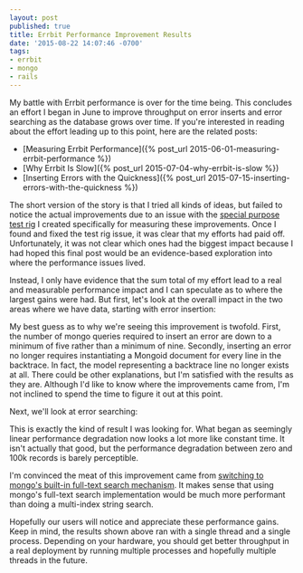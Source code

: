 ```yaml
---
layout: post
published: true
title: Errbit Performance Improvement Results
date: '2015-08-22 14:07:46 -0700'
tags:
- errbit
- mongo
- rails
---
```

My battle with Errbit performance is over for the time being. This concludes an
effort I began in June to improve throughput on error inserts and error
searching as the database grows over time. If you're interested in reading
about the effort leading up to this point, here are the related posts:

- [Measuring Errbit Performance]({% post_url 2015-06-01-measuring-errbit-performance %})
- [Why Errbit Is Slow]({% post_url 2015-07-04-why-errbit-is-slow %})
- [Inserting Errors with the Quickness]({% post_url 2015-07-15-inserting-errors-with-the-quickness %})

The short version of the story is that I tried all kinds of ideas, but failed
to notice the actual improvements due to an issue with the [special purpose test
rig](https://github.com/stevecrozz/errbit_loader) I created specifically for
measuring these improvements. Once I found and fixed the test rig issue, it was
clear that my efforts had paid off. Unfortunately, it was not clear which ones
had the biggest impact because I had hoped this final post would be an
evidence-based exploration into where the performance issues lived.

Instead, I only have evidence that the sum total of my effort lead to a real
and measurable performance impact and I can speculate as to where the largest
gains were had. But first, let's look at the overall impact in the two areas
where we have data, starting with error insertion:

<script>
(function(){
  var script = document.getElementsByTagName("script");
  script = script[script.length - 1];
  var chartEl = document.createElement('div');
  script.parentNode.insertBefore(chartEl, script.nextSibling);

  window.chartCallbacks = window.chartCallbacks || [];
  chartCallbacks.push(function(){
    var data = new google.visualization.DataTable();
    data.addColumn('number', 'Errors');
    data.addColumn('number', 'v0.4.0');
    data.addColumn('number', 'HEAD');

    data.addRows(
      [
        [1,0.377,0.195],[2,0.39,0.195],[3,0.417,0.194],[4,0.44,0.197],[5,0.443,0.194],[6,0.451,0.189],[7,0.421,0.196],[8,0.419,0.198],[9,0.421,0.197],[10,0.421,0.193],
        [11,0.42,0.205],[12,0.427,0.199],[13,0.417,0.2],[14,0.424,0.182],[15,0.427,0.18],[16,0.431,0.176],[17,0.426,0.178],[18,0.432,0.177],[19,0.428,0.176],[20,0.555,0.182],
        [21,0.497,0.178],[22,0.7,0.181],[23,0.83,0.178],[24,0.413,0.179],[25,0.423,0.191],[26,0.437,0.201],[27,0.417,0.247],[28,0.419,0.183],[29,0.421,0.178],[30,0.425,0.186],
        [31,0.428,0.208],[32,0.421,0.193],[33,0.424,0.206],[34,0.424,0.201],[35,0.415,0.213],[36,0.423,0.202],[37,0.42,0.199],[38,0.419,0.198],[39,0.41,0.197],[40,0.413,0.194],
        [41,0.418,0.257],[42,0.426,0.199],[43,0.423,0.2],[44,0.419,0.197],[45,0.421,0.201],[46,0.424,0.201],[47,0.416,0.2],[48,0.43,0.2],[49,0.411,0.197],[50,0.421,0.205],
        [51,0.418,0.199],[52,0.419,0.197],[53,0.415,0.196],[54,0.433,0.196],[55,0.422,0.204],[56,0.427,0.201],[57,0.426,0.2],[58,0.419,0.192],[59,0.435,0.199],[60,0.423,0.197],
        [61,0.426,0.201],[62,0.422,0.201],[63,0.42,0.199],[64,0.42,0.21],[65,0.421,0.203],[66,0.425,0.2],[67,0.431,0.2],[68,0.428,0.201],[69,0.43,0.203],[70,0.424,0.199],
        [71,0.42,0.203],[72,0.426,0.2],[73,0.427,0.2],[74,0.421,0.199],[75,0.424,0.197],[76,0.431,0.201],[77,0.424,0.199],[78,0.429,0.2],[79,0.427,0.202],[80,0.43,0.203],
        [81,0.424,0.195],[82,0.424,0.201],[83,0.429,0.2],[84,0.435,0.207],[85,0.428,0.197],[86,0.427,0.2],[87,0.42,0.192],[88,0.429,0.201],[89,0.43,0.197],[90,0.43,0.201],
        [91,0.434,0.203],[92,0.43,0.202],[93,0.432,0.201],[94,0.427,0.2],[95,0.428,0.197],[96,0.423,0.196],[97,0.432,0.195],[98,0.421,0.2],[99,0.436,0.201],[100,0.426,0.197]
      ]
    );

    var options = {
      title: 'Request Time Overview (95th Percentile)',
      hAxis: {
        title: 'Number of errors inserted (in thousands)',
        ticks: [1,10,20,30,40,50,60,70,80,90,100]
      },
      vAxis: {
        viewWindow: { max: 0.6 },
        title: 'Seconds'
      },
    };

    var chart = new google.visualization.LineChart(chartEl);
    chart.draw(data, options);
  });
}());
</script>

My best guess as to why we're seeing this improvement is twofold. First, the
number of mongo queries required to insert an error are down to a minimum of
five rather than a minimum of nine. Secondly, inserting an error no longer
requires instantiating a Mongoid document for every line in the backtrace. In
fact, the model representing a backtrace line no longer exists at all. There
could be other explanations, but I'm satisfied with the results as they are.
Although I'd like to know where the improvements came from, I'm not inclined to
spend the time to figure it out at this point.

Next, we'll look at error searching:

<script>
(function(){
  var script = document.getElementsByTagName("script");
  script = script[script.length - 1];
  var chartEl = document.createElement('div');
  script.parentNode.insertBefore(chartEl, script.nextSibling);

  window.chartCallbacks = window.chartCallbacks || [];
  chartCallbacks.push(function(){
    var data = new google.visualization.DataTable();
    data.addColumn('number', 'Errors');
    data.addColumn('number', 'v0.4.0');
    data.addColumn('number', 'HEAD');

    data.addRows(
      [
        [1,0.685,0.328],[2,0.838,0.325],[3,0.841,0.326],[4,1.0,0.327],[5,1.009,0.32],[6,1.015,0.315],[7,1.026,0.326],[8,1.007,0.32],[9,1.016,0.318],[10,1.01,0.334],
        [11,1.054,0.339],[12,1.083,0.324],[13,1.041,0.327],[14,1.061,0.297],[15,1.082,0.3],[16,1.105,0.298],[17,1.101,0.308],[18,1.127,0.296],[19,1.136,0.331],[20,1.347,0.304],
        [21,1.533,0.298],[22,1.757,0.3],[23,1.178,0.3],[24,1.182,0.305],[25,1.196,0.341],[26,1.234,0.34],[27,1.244,0.316],[28,1.204,0.313],[29,1.226,0.331],[30,1.292,0.319],
        [31,1.234,0.335],[32,1.233,0.34],[33,1.256,0.335],[34,1.245,0.331],[35,1.271,0.342],[36,1.297,0.338],[37,1.274,0.338],[38,1.272,0.33],[39,1.289,0.341],[40,1.343,0.333],
        [41,1.322,0.337],[42,1.315,0.338],[43,1.31,0.339],[44,1.32,0.34],[45,1.321,0.337],[46,1.341,0.333],[47,1.369,0.34],[48,1.345,0.337],[49,1.363,0.344],[50,1.391,0.339],
        [51,1.36,0.338],[52,1.392,0.336],[53,1.396,0.336],[54,1.391,0.341],[55,1.388,0.341],[56,1.395,0.349],[57,1.406,0.345],[58,1.435,0.36],[59,1.442,0.343],[60,1.433,0.342],
        [61,1.433,0.35],[62,1.457,0.346],[63,1.432,0.346],[64,1.468,0.397],[65,1.478,0.354],[66,1.482,0.352],[67,1.484,0.348],[68,1.509,0.349],[69,1.522,0.346],[70,1.527,0.351],
        [71,1.508,0.355],[72,1.533,0.356],[73,1.516,0.335],[74,1.531,0.35],[75,1.55,0.386],[76,1.544,0.344],[77,1.54,0.349],[78,1.568,0.349],[79,1.57,0.352],[80,1.574,0.351],
        [81,1.579,0.317],[82,1.575,0.337],[83,1.575,0.34],[84,1.581,0.348],[85,1.633,0.345],[86,1.594,0.343],[87,1.598,0.344],[88,1.615,0.368],[89,1.632,0.346],[90,1.638,0.344],
        [91,1.616,0.376],[92,1.656,0.35],[93,1.654,0.347],[94,1.646,0.347],[95,1.67,0.341],[96,1.667,0.344],[97,1.709,0.342],[98,1.679,0.348],[99,1.683,0.349],[100,1.696,0.342]
      ]
    );

    var options = {
      title: 'Request Time Overview (95th Percentile)',
      hAxis: {
        title: 'Number of errors inserted (in thousands)',
        ticks: [1,10,20,30,40,50,60,70,80,90,100]
      },
      vAxis: {
        title: 'Seconds'
      },
    };

    var chart = new google.visualization.LineChart(chartEl);
    chart.draw(data, options);
  });
}());
</script>

<script type="text/javascript" src="https://www.google.com/jsapi"></script>
<script>
  google.load('visualization', '1', {packages: ['corechart', 'line']});
  google.setOnLoadCallback(function(){
    chartCallbacks.forEach(Function.prototype.call, Function.prototype.call);
  });
</script>

This is exactly the kind of result I was looking for. What began as seemingly
linear performance degradation now looks a lot more like constant time. It
isn't actually that good, but the performance degradation between zero and 100k
records is barely perceptible.

I'm convinced the meat of this improvement came from [switching to mongo's
built-in full-text search
mechanism](https://github.com/errbit/errbit/commit/43c0f238754c1e2848a7fdee832e7f0006262937#diff-037539c7ba3b471b09f5cd4fe163a69f).
It makes sense that using mongo's full-text search implementation would be much
more performant than doing a multi-index string search.

Hopefully our users will notice and appreciate these performance gains. Keep in
mind, the results shown above ran with a single thread and a single process.
Depending on your hardware, you should get better throughput in a real
deployment by running multiple processes and hopefully multiple threads in the
future.
